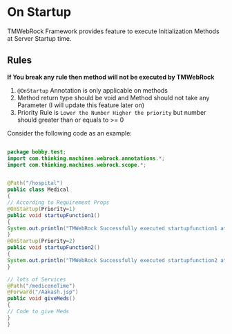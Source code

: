 # On Startup 
TMWebRock Framework provides feature to execute Initialization Methods at Server Startup time. 

## Rules
<b>If You break any rule then method will not be executed by TMWebRock</b>

1) `@OnStartup` Annotation is only applicable on methods
2) Method return type should be void and Method should not take any Parameter (I will update this feature later on)
3) Priority Rule is `Lower the Number Higher the priority` but number should greater than or equals to >= 0

Consider the following code as an example:

```java

package bobby.test;
import com.thinking.machines.webrock.annotations.*;
import com.thinking.machines.webrock.scope.*;


@Path("/hospital")
public class Medical
{
// According to Requirement Props
@OnStartup(Priority=1)
public void startupFunction1()
{
System.out.println("TMWebRock Successfully executed startupfunction1 at server startup");
}
@OnStartup(Priority=2)
public void startupFunction2()
{
System.out.println("TMWebRock Successfully executed startupfunction2 at server startup");
}

// lots of Services
@Path("/mediceneTime")
@Forward("/Aakash.jsp")
public void giveMeds()
{
// Code to give Meds
}
}
```
